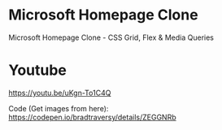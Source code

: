 # Microsoft Homepage Clone
Microsoft Homepage Clone - CSS Grid, Flex & Media Queries
# Youtube
https://youtu.be/uKgn-To1C4Q

Code (Get images from here): https://codepen.io/bradtraversy/details/ZEGGNRb
